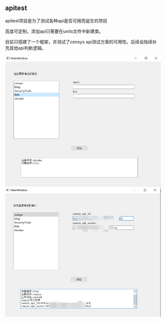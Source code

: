 ## apitest

apitest项目是为了测试各种api是否可用而诞生的项目

高度可定制，添加api只需要在units文件中新建类。

目前只搭建了一个框架，并测试了censys api测试方案的可用性。后续会陆续补充其他api判断逻辑。

<img src=./img/1.png />


<img src=./img/2.png />